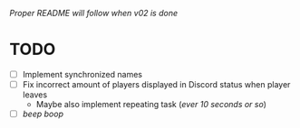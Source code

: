 *Proper README will follow when v02 is done*

# TODO
- [ ] Implement synchronized names
- [ ] Fix incorrect amount of players displayed in Discord status when player leaves
  - Maybe also implement repeating task (*ever 10 seconds or so*)
- [ ] *beep boop*